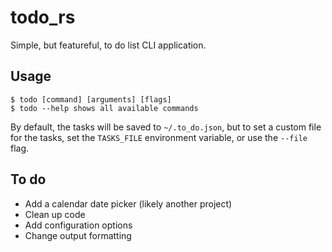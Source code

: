 # todo_rs
Simple, but featureful, to do list CLI application.

## Usage
```
$ todo [command] [arguments] [flags]
$ todo --help shows all available commands
```
By default, the tasks will be saved to `~/.to_do.json`, but to set a custom file for the tasks, set the `TASKS_FILE` environment variable, or use the `--file` flag. 

## To do
- Add a calendar date picker (likely another project)
- Clean up code
- Add configuration options
- Change output formatting
